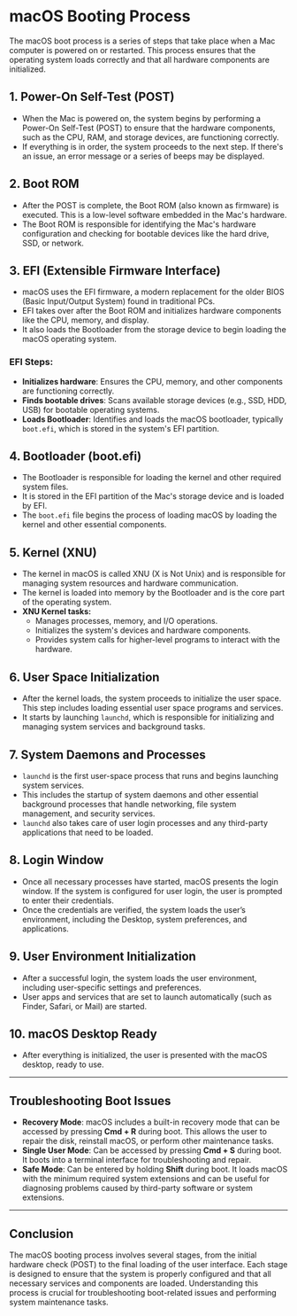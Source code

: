 # macOS Booting Process

The macOS boot process is a series of steps that take place when a Mac computer is powered on or restarted. This process ensures that the operating system loads correctly and that all hardware components are initialized.

## 1. **Power-On Self-Test (POST)**
   - When the Mac is powered on, the system begins by performing a Power-On Self-Test (POST) to ensure that the hardware components, such as the CPU, RAM, and storage devices, are functioning correctly.
   - If everything is in order, the system proceeds to the next step. If there's an issue, an error message or a series of beeps may be displayed.

## 2. **Boot ROM**
   - After the POST is complete, the Boot ROM (also known as firmware) is executed. This is a low-level software embedded in the Mac's hardware.
   - The Boot ROM is responsible for identifying the Mac's hardware configuration and checking for bootable devices like the hard drive, SSD, or network.

## 3. **EFI (Extensible Firmware Interface)**
   - macOS uses the EFI firmware, a modern replacement for the older BIOS (Basic Input/Output System) found in traditional PCs.
   - EFI takes over after the Boot ROM and initializes hardware components like the CPU, memory, and display.
   - It also loads the Bootloader from the storage device to begin loading the macOS operating system.
   
   ### **EFI Steps:**
   - **Initializes hardware**: Ensures the CPU, memory, and other components are functioning correctly.
   - **Finds bootable drives**: Scans available storage devices (e.g., SSD, HDD, USB) for bootable operating systems.
   - **Loads Bootloader**: Identifies and loads the macOS bootloader, typically `boot.efi`, which is stored in the system's EFI partition.

## 4. **Bootloader (boot.efi)**
   - The Bootloader is responsible for loading the kernel and other required system files.
   - It is stored in the EFI partition of the Mac's storage device and is loaded by EFI.
   - The `boot.efi` file begins the process of loading macOS by loading the kernel and other essential components.

## 5. **Kernel (XNU)**
   - The kernel in macOS is called XNU (X is Not Unix) and is responsible for managing system resources and hardware communication.
   - The kernel is loaded into memory by the Bootloader and is the core part of the operating system.
   - **XNU Kernel tasks:**
     - Manages processes, memory, and I/O operations.
     - Initializes the system's devices and hardware components.
     - Provides system calls for higher-level programs to interact with the hardware.

## 6. **User Space Initialization**
   - After the kernel loads, the system proceeds to initialize the user space. This step includes loading essential user space programs and services.
   - It starts by launching `launchd`, which is responsible for initializing and managing system services and background tasks.

## 7. **System Daemons and Processes**
   - `launchd` is the first user-space process that runs and begins launching system services.
   - This includes the startup of system daemons and other essential background processes that handle networking, file system management, and security services.
   - `launchd` also takes care of user login processes and any third-party applications that need to be loaded.

## 8. **Login Window**
   - Once all necessary processes have started, macOS presents the login window. If the system is configured for user login, the user is prompted to enter their credentials.
   - Once the credentials are verified, the system loads the user’s environment, including the Desktop, system preferences, and applications.

## 9. **User Environment Initialization**
   - After a successful login, the system loads the user environment, including user-specific settings and preferences.
   - User apps and services that are set to launch automatically (such as Finder, Safari, or Mail) are started.

## 10. **macOS Desktop Ready**
   - After everything is initialized, the user is presented with the macOS desktop, ready to use.

---

## Troubleshooting Boot Issues

- **Recovery Mode**: macOS includes a built-in recovery mode that can be accessed by pressing **Cmd + R** during boot. This allows the user to repair the disk, reinstall macOS, or perform other maintenance tasks.
- **Single User Mode**: Can be accessed by pressing **Cmd + S** during boot. It boots into a terminal interface for troubleshooting and repair.
- **Safe Mode**: Can be entered by holding **Shift** during boot. It loads macOS with the minimum required system extensions and can be useful for diagnosing problems caused by third-party software or system extensions.

---

## Conclusion

The macOS booting process involves several stages, from the initial hardware check (POST) to the final loading of the user interface. Each stage is designed to ensure that the system is properly configured and that all necessary services and components are loaded. Understanding this process is crucial for troubleshooting boot-related issues and performing system maintenance tasks.
